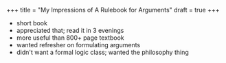 +++
title = "My Impressions of A Rulebook for Arguments"
draft = true
+++
- short book
- appreciated that; read it in 3 evenings
- more useful than 800+ page textbook
- wanted refresher on formulating arguments
- didn't want a formal logic class; wanted the philosophy thing
